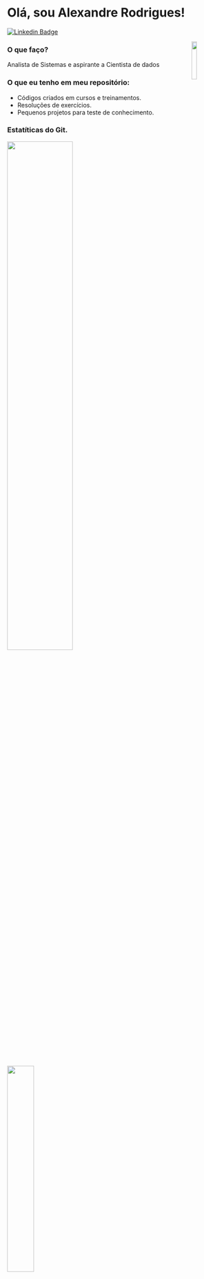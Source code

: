 

 # Olá, sou Alexandre Rodrigues!

 [![Linkedin Badge](https://img.shields.io/badge/-LinkedIn-blue?style=flat-square&logo=Linkedin&logoColor=white&link=https://www.linkedin.com/in/alxrds/)](https://www.linkedin.com/in/alxrds/)
 
 <img width="15%" align="right" src="http://alexandrerodrigues.dev.br/assets/images/19.png"/>

 ### O que faço?
 Analista de Sistemas e aspirante a Cientista de dados

 ### O que eu tenho em meu repositório:

  - Códigos criados em cursos e treinamentos.
  - Resoluções de exercícios.
  - Pequenos projetos para teste de conhecimento.

 ### Estatíticas do Git.
 <div>
  <img  width="55%" src="https://github-readme-stats.vercel.app/api?username=alxrds&show_icons=true&theme=tokyonight&include_all_commits=true&count_private=true"/>
  <img  width="35%" src="https://github-readme-stats.vercel.app/api/top-langs/?username=alxrds&layout=compact&langs_count=7&theme=tokyonight"/>
 </div>

